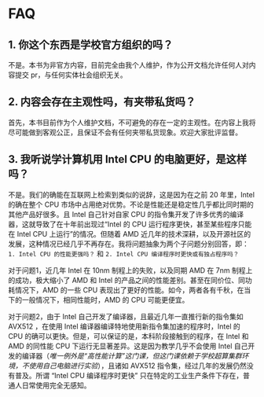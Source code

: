 # FAQ

## 1. 你这个东西是学校官方组织的吗？

不是。本书为非官方内容，目前完全由我个人维护，作为公开文档允许任何人对内容提交 pr，与任何实体社会组织无关。

## 2. 内容会存在主观性吗，有夹带私货吗？

首先，本书目前作为个人维护文档，不可避免的存在一定的主观性。在内容上我将尽可能做到客观公正，且保证不会有任何夹带私货现象。欢迎大家批评监督。

## 3. 我听说学计算机用 Intel CPU 的电脑更好，是这样吗？

不是。我们的确能在互联网上检索到类似的说辞，这是因为在之前 20 年里，Intel 的确在整个 CPU 市场中占用绝对优势。不论是性能还是稳定性几乎都比同时期的其他产品好很多。且 Intel 自己针对自家 CPU 的指令集开发了许多优秀的编译器，这就导致了在十年前出现过“Intel 的 CPU 运行程序更快，甚至某些程序只能在 Intel CPU 上运行”的情况。但随着 AMD 近几年的技术深耕，以及开源社区的发展，这种情况已经几乎不再存在。我将问题抽象为两个子问题分别回答，即：`1. Intel CPU 的性能更强吗？` 和 `2. Intel CPU 编译程序时更快或有独占程序吗？`

对于问题1，近几年 Intel 在 10nm 制程上的失败，以及同期 AMD 在 7nm 制程上的成功，极大缩小了 AMD 和 Intel 的产品之间的性能差别。甚至在同价位、同功耗情况下，AMD 的一些 CPU 表现出了更好的性能。如今，两者各有千秋，在当下的一般情况下，相同性能时，AMD 的 CPU 可能更便宜。

对于问题2，由于 Intel 自己开发了编译器，且最近几年一直推行新的指令集如 AVX512 ，在使用 Intel 编译器编译特地使用新指令集加速的程序时，Intel 的 CPU 的确可以更快。但是，可以保证的是，本科阶段接触到的程序，在 Intel 和 AMD 的同性能 CPU 下运行无显著差异。这是因为教学几乎不会使用 Intel 自己开发的编译器（*唯一例外是“高性能计算”这门课，但这门课依赖于学校超算集群环境，不使用自己电脑进行实验*），且诸如 AVX512 指令集，经过几年的发展仍然没有普及。所谓 “Intel CPU 编译程序时更快” 只在特定的工业生产条件下存在，普通人日常使用完全无感知。
